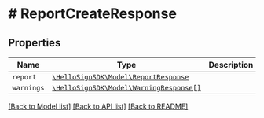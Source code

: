 # # ReportCreateResponse



## Properties

Name | Type | Description | Notes
------------ | ------------- | ------------- | -------------
| `report` | [```\HelloSignSDK\Model\ReportResponse```](ReportResponse.md) |    |  |
| `warnings` | [```\HelloSignSDK\Model\WarningResponse[]```](WarningResponse.md) |    |  |

[[Back to Model list]](../../README.md#models) [[Back to API list]](../../README.md#endpoints) [[Back to README]](../../README.md)
